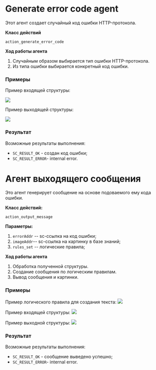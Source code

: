# Generate error code agent

Этот агент создает случайный код ошибки HTTP-протокола.

**Класс действий**

`action_generate_error_code`



**Ход работы агента**
1. Случайным образом выбирается тип ошибки HTTP-протокола.
2. Из типа ошибки выбирается конкретный код ошибки. 

### Примеры
Пример входящей структуры:

<img src="error_code_input.png"></img>

Пример выходящей структуры:

<img src="error_code_output.png"></img>

### Результат

Возможные результаты выполнения:
 
* `SC_RESULT_OK` - создан код ошибки;
* `SC_RESULT_ERROR`- internal error.




# Агент выходящего сообщения

Это агент генерирует сообщение на основе подоваемого ему кода ошибки.

**Класс действий:**

`action_output_message`


**Параметры:**

1. `errorAddr` -- sc-ссылка на код ошибки; 
2. `imageAddr`-- sc-ссылка на картинку в базе знаний; 
2. `rules_set` -- логические правила;

**Ход работы агента**
1. Обработка полученной структуры. 
2. Создание сообщения по логическим правилам.
3. Вывод сообщения и картинки. 

### Примеры
Пример логического правила для создания текста:
<img src="rules_set1.png"></img>

Пример входящей структуры:
<img src="out_message_input3.png"></img>

Пример выходной структуры:
<img src="out_message_output3.png"></img>

### Результат

Возможные результаты выполнения:
 
* `SC_RESULT_OK` - сообщение выведено успешно;
* `SC_RESULT_ERROR`- internal error.
